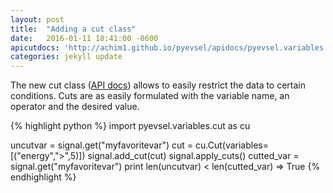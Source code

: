 ```yaml
---
layout: post
title:  "Adding a cut class"
date:   2016-01-11 18:41:00 -0600
apicutdocs: 'http://achim1.github.io/pyevsel/apidocs/pyevsel.variables.html#module-pyevsel.variables.cut'
categories: jekyll update
---
```


The new cut class ([API docs][the_link]) allows to easily restrict the data to certain conditions. Cuts are as easily formulated
with the variable name, an operator and the desired value.

{% highlight python %}
import pyevsel.variables.cut as cu

uncutvar =  signal.get("myfavoritevar")
cut = cu.Cut(variables=[("energy",">",5)])
signal.add_cut(cut)
signal.apply_cuts()
cutted_var = signal.get("myfavoritevar")
print len(uncutvar) < len(cutted_var)
=> True
{% endhighlight %}

[the_link]: {{page.apicutdocs}}


